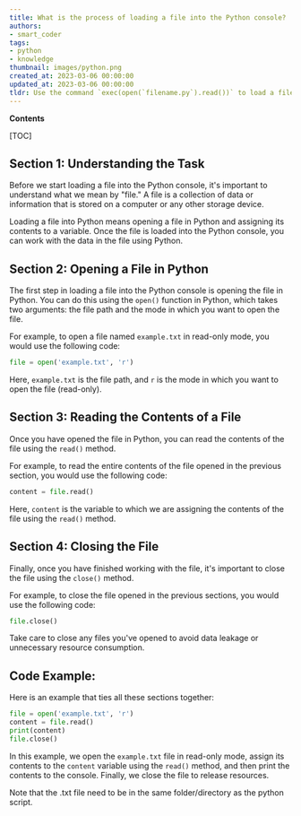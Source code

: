 ```yaml
---
title: What is the process of loading a file into the Python console?
authors:
- smart_coder
tags:
- python
- knowledge
thumbnail: images/python.png
created_at: 2023-03-06 00:00:00
updated_at: 2023-03-06 00:00:00
tldr: Use the command `exec(open(`filename.py`).read())` to load a file into the Python console.
---
```


**Contents**

[TOC]

## Section 1: Understanding the Task
Before we start loading a file into the Python console, it's important to understand what we mean by "file." A file is a collection of data or information that is stored on a computer or any other storage device.

Loading a file into Python means opening a file in Python and assigning its contents to a variable. Once the file is loaded into the Python console, you can work with the data in the file using Python.

## Section 2: Opening a File in Python
The first step in loading a file into the Python console is opening the file in Python. You can do this using the `open()` function in Python, which takes two arguments: the file path and the mode in which you want to open the file.

For example, to open a file named `example.txt` in read-only mode, you would use the following code:

```python
file = open('example.txt', 'r')
```

Here, `example.txt` is the file path, and `r` is the mode in which you want to open the file (read-only).

## Section 3: Reading the Contents of a File
Once you have opened the file in Python, you can read the contents of the file using the `read()` method.

For example, to read the entire contents of the file opened in the previous section, you would use the following code:

```python
content = file.read()
```

Here, `content` is the variable to which we are assigning the contents of the file using the `read()` method. 

## Section 4: Closing the File
Finally, once you have finished working with the file, it's important to close the file using the `close()` method.

For example, to close the file opened in the previous sections, you would use the following code:

```python
file.close()
```

Take care to close any files you've opened to avoid data leakage or unnecessary resource consumption. 

## Code Example: 
Here is an example that ties all these sections together:

```python
file = open('example.txt', 'r')
content = file.read()
print(content)
file.close()
```

In this example, we open the `example.txt` file in read-only mode, assign its contents to the `content` variable using the `read()` method, and then print the contents to the console. Finally, we close the file to release resources. 

Note that the .txt file need to be in the same folder/directory as the python script.
